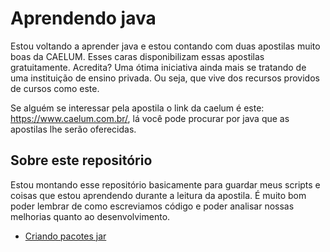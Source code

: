 # Aprendendo java

Estou voltando a aprender java e estou contando com duas apostilas muito boas da CAELUM. Esses caras disponibilizam essas apostilas gratuitamente. Acredita? Uma ótima iniciativa ainda mais se tratando de uma instituição de ensino privada. Ou seja, que vive dos recursos providos de cursos como este.

Se alguém se interessar pela apostila o link da caelum é este: https://www.caelum.com.br/, lá você pode procurar por java que as apostilas lhe serão oferecidas.

## Sobre este repositório

Estou montando esse repositório basicamente para guardar meus scripts e coisas que estou aprendendo durante a leitura da apostila. É muito bom poder lembrar de como escreviamos código e poder analisar nossas melhorias quanto ao desenvolvimento. 


- [Criando pacotes jar](criar-jar)
